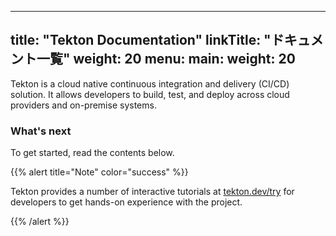 
---
title: "Tekton Documentation"
linkTitle: "ドキュメント一覧"
weight: 20
menu:
  main:
    weight: 20
---

Tekton is a cloud native continuous integration and delivery (CI/CD)
solution. It allows developers to build, test, and deploy across cloud
providers and on-premise systems.

### What's next

To get started, read the contents below.

{{% alert title="Note" color="success" %}}

Tekton provides a number of interactive tutorials at [tekton.dev/try](/try)
for developers to get hands-on experience with the project.

{{% /alert %}}
